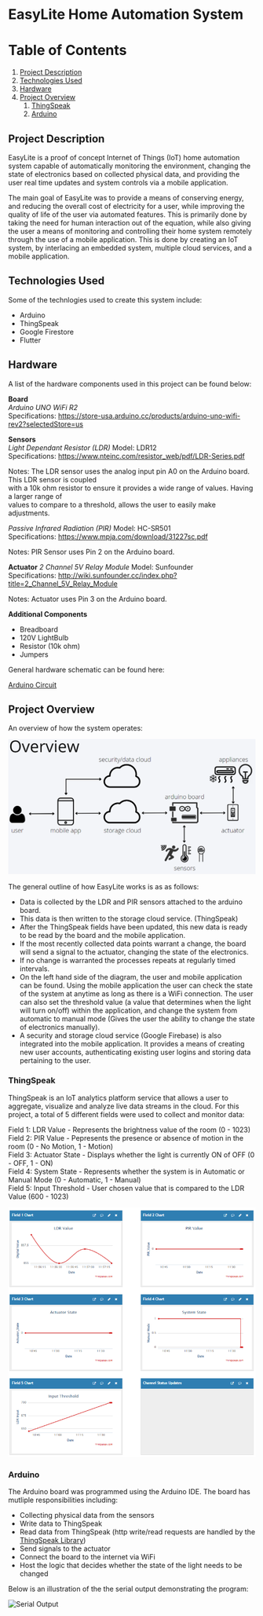 # EasyLite Home Automation System

# Table of Contents
1. [Project Description](#ProjectDescription)
2. [Technologies Used](#TechnologiesUsed)
3. [Hardware](#Hardware)
4. [Project Overview](#ProjectOverview)
   1. [ThingSpeak](#ThingSpeak)
   2. [Arduino](#Arduino)


## Project Description <a name="ProjectDescription"><a/>
EasyLite is a proof of concept Internet of Things (IoT) home automation system capable of automatically monitoring the environment, changing the state of electronics based on collected physical data, and providing the user real time updates and system controls via a mobile application.

The main goal of EasyLite was to provide a means of conserving energy, and reducing the overall cost of electricity for a user, while improving the quality of life of the user via automated features. This is primarily done by taking the need for human interaction out of the equation, while also giving the user a means of monitoring and controlling their home system remotely through the use of a mobile application. This is done by creating an IoT system, by interlacing an embedded system, multiple cloud services, and a mobile application.


## Technologies Used <a name="TechnologiesUsed"><a/>
Some of the technlogies used to create this system include:
- Arduino
- ThingSpeak
- Google Firestore
- Flutter

## Hardware <a name="Hardware"><a/>
A list of the hardware components used in this project can be found below:
  
**Board**    
*Arduino UNO WiFi R2*  
Specifications: https://store-usa.arduino.cc/products/arduino-uno-wifi-rev2?selectedStore=us
  
**Sensors**  
*Light Dependant Resistor (LDR)*
Model: LDR12  
Specifications: https://www.nteinc.com/resistor_web/pdf/LDR-Series.pdf  
  
Notes: The LDR sensor uses the analog input pin A0 on the Arduino board. This LDR sensor is coupled  
with a 10k ohm resistor to ensure it provides a wide range of values. Having a larger range of  
values to compare to a threshold, allows the user to easily make adjustments.  
  
*Passive Infrared Radiation (PIR)*
Model: HC-SR501  
Specifications: https://www.mpja.com/download/31227sc.pdf

Notes: PIR Sensor uses Pin 2 on the Arduino board. 
  
**Actuator**
*2 Channel 5V Relay Module*
Model: Sunfounder  
Specifications: http://wiki.sunfounder.cc/index.php?title=2_Channel_5V_Relay_Module

Notes: Actuator uses Pin 3 on the Arduino board.

**Additional Components**
- Breadboard
- 120V LightBulb
- Resistor (10k ohm)
- Jumpers

General hardware schematic can be found here:  
  
[Arduino Circuit](https://github.com/tarnowm/EasyLite/blob/main/Screenshots/Arduino%20Circuit.png "Arduino Circuit")  

## Project Overview <a name="ProjectOverview"><a/>
An overview of how the system operates:

![Overview](https://github.com/tarnowm/EasyLite/blob/main/Screenshots/Overview.PNG)

The general outline of how EasyLite works is as as follows:
- Data is collected by the LDR and PIR sensors attached to the arduino board. 
- This data is then written to the storage cloud service. (ThingSpeak)
- After the ThingSpeak fields have been updated, this new data is ready to be read by the board and the mobile application.
- If the most recently collected data points warrant a change, the board will send a signal to the actuator, changing the state of the electronics.
- If no change is warranted the processes repeats at regularly timed intervals. 
- On the left hand side of the diagram, the user and mobile application can be found. Using the mobile application the user can check the state of the system at anytime as long as there is a WiFi connection. The user can also set the threshold value (a value that determines when the light will turn on/off) within the application, and change the system from automatic to manual mode (Gives the user the ability to change the state of electronics manually).
- A security and storage cloud service (Google Firebase) is also integrated into the mobile application. It provides a means of creating new user accounts, authenticating existing user logins and storing data pertaining to the user.


### ThingSpeak <a name="ThingSpeak"><a/>

ThingSpeak is an IoT analytics platform service that allows a user to aggregate, visualize and analyze live data streams in the cloud.
For this project, a total of 5 different fields were used to collect and monitor data:

Field 1: LDR Value - Represents the brightness value of the room (0 - 1023)  
Field 2: PIR Value - Pepresents the presence or absence of motion in the room (0 - No Motion, 1 - Motion)  
Field 3: Actuator State - Displays whether the light is currently ON of OFF (0 - OFF, 1 - ON)  
Field 4: System State - Represents whether the system is in Automatic or Manual Mode (0 - Automatic, 1 - Manual)  
Field 5: Input Threshold - User chosen value that is compared to the LDR Value (600 - 1023)  


![ThingSpeak](https://github.com/tarnowm/EasyLite/blob/main/Screenshots/ThingSpeak.PNG)

### Arduino <a name="Arduino"><a/>

The Arduino board was programmed using the Arduino IDE. The board has mutliple responsibilities including:
  
- Collecting physical data from the sensors  
- Write data to ThingSpeak
- Read data from ThingSpeak  (http write/read requests are handled by the [ThingSpeak Library](https://github.com/mathworks/thingspeak-arduino))  
- Send signals to the actuator  
- Connect the board to the internet via WiFi  
- Host the logic that decides whether the state of the light needs to be changed

Below is an illustration of the the serial output demonstrating the program:  

![Serial Output]()


